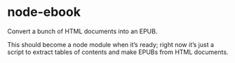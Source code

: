 node-ebook
==========

Convert a bunch of HTML documents into an EPUB.

This should become a node module when it’s ready; right now it’s just a script
to extract tables of contents and make EPUBs from HTML documents.

